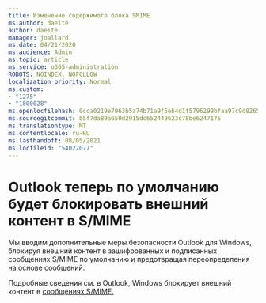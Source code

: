 ```yaml
---
title: Изменение содержимого блока SMIME
ms.author: daeite
author: daeite
manager: joallard
ms.date: 04/21/2020
ms.audience: Admin
ms.topic: article
ms.service: o365-administration
ROBOTS: NOINDEX, NOFOLLOW
localization_priority: Normal
ms.custom:
- "1275"
- "1800028"
ms.openlocfilehash: 0cca0219e7963b5a74b71a9f5eb4d1f5796299bfaa97c9d8265dcbf3f641b172
ms.sourcegitcommit: b5f7da89a650d2915dc652449623c78be6247175
ms.translationtype: MT
ms.contentlocale: ru-RU
ms.lasthandoff: 08/05/2021
ms.locfileid: "54022077"
---
```

# <a name="outlook-will-now-default-block-external-content-in-smime"></a>Outlook теперь по умолчанию будет блокировать внешний контент в S/MIME

Мы вводим дополнительные меры безопасности Outlook для Windows, блокируя внешний контент в зашифрованных и подписанных сообщениях S/MIME по умолчанию и предотвращая переопределения на основе сообщений.

Подробные сведения см. в Outlook, Windows блокирует внешний контент в [сообщениях S/MIME.](https://support.office.com/article/2d3a4af1-fe41-475f-a888-fc7b997d112e)